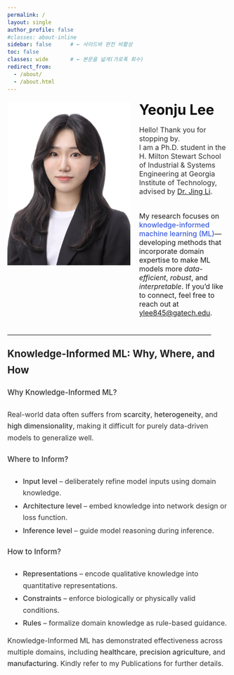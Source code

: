 ```yaml
---
permalink: /
layout: single
author_profile: false
#classes: about-inline
sidebar: false      # ← 사이드바 완전 비활성
toc: false
classes: wide       # ← 본문을 넓게(가로폭 회수)
redirect_from: 
  - /about/
  - /about.html
---
```

<!-- About hero: 사진 왼쪽, 텍스트 오른쪽 (깔끔·세련) -->
<style>
@import url('https://fonts.googleapis.com/css2?family=Inter:wght@300;400;600;800&display=swap');

:root{
  --brand:#3b5bdb;
  --line:#e9e9ee;
}

/* 페이지 폭 정상화 (가로 스크롤/튐 방지) */
.about-inline .page__content {
  max-width: none; !important;      /* 필요시 1100~1320 조절 */
  margin: 0 auto;
  width: 100% !important;            /* ← 180% 제거 */
  #padding: 0 .75rem !important;
  font-family: 'Inter', system-ui, -apple-system, 'Segoe UI', Roboto, Arial, sans-serif;
  color: #333;
  font-weight: 300;
  line-height: 1.45;                 /* 줄간격 적당히 타이트 */
}

.sidebar, .page__sidebar {display:none !important;}
.page__content {float:none !important; width:100% !important;}
@import url('https://fonts.googleapis.com/css2?family=Inter:wght@300;400;600;800&display=swap');

:root{
  --brand:#3b5bdb;
  --line:#e9e9ee;
  --sidebar-w: 280px;
}

/* 사이드바 끄고 본문을 100%로 */
.sidebar, .page__sidebar { display:none !important; }
.page__content { float:none !important; width:100% !important; }

/* 페이지 기본 타이포 */
.page__content {
  max-width: none !important;
  margin: 0 auto;
  width: 100% !important;
  font-family: 'Inter', system-ui, -apple-system, 'Segoe UI', Roboto, Arial, sans-serif;
  color:#333; font-weight:300; line-height:1.45;
}

/* Intro: 사진 | 텍스트 2열 */
.intro{
  display:grid !important;
  grid-template-columns: 280px 1fr;           /* ← 2열 */
  grid-template-areas:
    "photo title"
    "photo lead"
    "photo about"
    "full  full";
  column-gap: 1.25rem;
  row-gap: .6rem;
  margin: 1.2rem 0 1.8rem;
  align-items:start;
}

.intro__img{
  grid-area: photo;
  width: 100%;
  border-radius: 0;
  object-fit: cover;
}

.intro__body{ display: contents; }
.intro__title{ grid-area:title; margin:0 0 .4rem; font-size:2rem; font-weight:700; color:#111; }
.intro__lead { grid-area:lead;  margin:0 0 .6rem; font-size:1rem; color:#2f2f2f; }
.aboutme     { grid-area:about; font-size:1rem; margin-top:.1rem; }
.about-sections{ grid-area:full; margin-top:.15rem; font-size:1rem; }

.intro__title,
.intro__lead,
.aboutme,
.about-sections {
  text-align: unset;     /* 기본 정렬로 되돌림 (보통 왼쪽) */
}

/* 반응형: 1열 스택 */

@media (max-width:880px){
  .intro{
    grid-template-columns:1fr;
    grid-template-areas:
      "photo" "title" "lead" "about" "full";
    text-align: unset !important;
  }
  .intro__img{ width:90%; justify-self:center; }
  .intro__title,
  .intro__lead,
  .aboutme,
  .about-sections {
    text-align: unset !important;
  }
}
.about-sections h3 {
  margin-top: 0.8rem;   /* 위쪽 간격 줄이기 */
  margin-bottom: 0.3rem; /* 아래쪽 간격 줄이기 */
}

.about-sections p {
  margin-top: 0;
  margin-bottom: 0.3rem;
}

.about-sections ul {
  margin-top: 0.3rem;
  margin-bottom: 0.8rem; /* 리스트와 다음 섹션 간격 살짝만 */
}

.about-sections li {
  margin-bottom: 0.2rem; /* 리스트 내부 항목 간 간격 */
}
  
</style>

<div class="intro">
  <img class="intro__img" src="/images/prof_headshot7.jpg" alt="Portrait">

  <div class="intro__body">
    <h1 class="intro__title">Yeonju Lee</h1>
    <div class="intro__lead">
      Hello! Thank you for stopping by. <br>
      I am a Ph.D. student in the H. Milton Stewart School of Industrial & Systems Engineering at
      Georgia Institute of Technology, advised by <a href="https://sites.gatech.edu/jing-li/">Dr. Jing Li</a>.
    </div>

<div class="aboutme">
  <p>
    My research focuses on <span style="color:var(--brand); font-weight: 520">knowledge-informed machine learning (ML)</span>—developing methods that incorporate domain expertise to make ML models more <em>data-efficient</em>, <em>robust</em>, and <em>interpretable</em>. 
    If you’d like to connect, feel free to reach out at <a href="mailto:ylee845@gatech.edu">ylee845@gatech.edu</a>.
  </p>
</div>

<div class="about-sections" style="max-width:75ch; margin:auto; line-height:1.65; font-family:'Inter', system-ui, -apple-system, 'Segoe UI', Roboto, Arial, sans-serif; color:#333;">
  <hr style="border:none; border-top:1px solid #e5e5e5; margin-top: 0.8rem; margin-bottom: 1.5rem; width:92%;">
  <h3 style="font-size:1.4rem; font-weight:650; color:#222; margin-bottom:1rem;">
    Knowledge-Informed ML: Why, Where, and How
  </h3>

  <h4 style="font-size:1.05rem; font-weight:550; margin-top:1.2rem;">Why Knowledge-Informed ML?</h4>
  <p style="margin-top:.4rem;">
    Real-world data often suffers from 
    <span style="font-weight:520;">scarcity</span>, 
    <span style="font-weight:520;">heterogeneity</span>, and 
    <span style="font-weight:520;">high dimensionality</span>, 
    making it difficult for purely data-driven models to generalize well.
  </p>

  <h4 style="font-size:1.05rem; font-weight:550; margin-top:1.4rem;">Where to Inform?</h4>
  <ul style="margin-top:.3rem; margin-left:0.5rem;">
    <li><span style="font-weight:520;">Input level</span> – deliberately refine model inputs using domain knowledge.</li>
    <li><span style="font-weight:520;">Architecture level</span> – embed knowledge into network design or loss function.</li>
    <li><span style="font-weight:520;">Inference level</span> – guide model reasoning during inference.</li>
  </ul>

  <h4 style="font-size:1.05rem; font-weight:550; margin-top:1.4rem;">How to Inform?</h4>
  <ul style="margin-top:.3rem; margin-left:0.5rem;">
    <li><span style="font-weight:520;">Representations</span> – encode qualitative knowledge into quantitative representations.</li>
    <li><span style="font-weight:520;">Constraints</span> – enforce biologically or physically valid conditions.</li>
    <li><span style="font-weight:520;">Rules</span> – formalize domain knowledge as rule-based guidance.</li>
  </ul>
Knowledge-Informed ML has demonstrated effectiveness across multiple domains, including <span style="font-weight:520;">healthcare</span>, <span style="font-weight:520;">precision agriculture</span>, and <span style="font-weight:520;">manufacturing</span>. Kindly refer to my Publications for further details.
</div>
